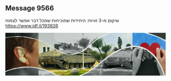 ## Message 9566

שיקום מ-3 זוויות:
היחידות שמוכיחות שמכל דבר אפשר לצמוח
https://www.idf.il/193826

![Photo](./9566/9566_photo.jpg)
